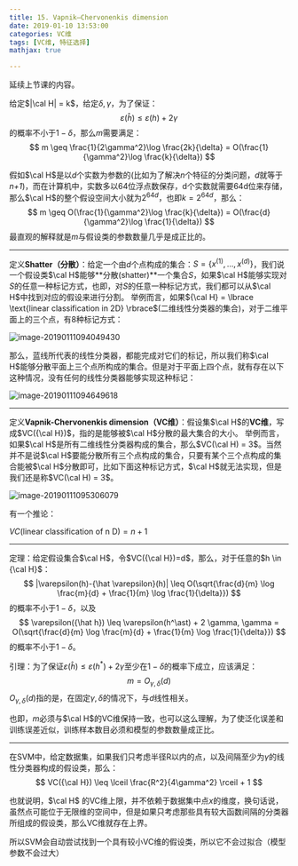 ```yaml
---
title: 15. Vapnik–Chervonenkis dimension
date: 2019-01-10 13:53:00
categories: VC维
tags: [VC维, 特征选择]
mathjax: true

---
```


延续上节课的内容。

给定$|\cal H| = k$，给定$\delta, \gamma$，为了保证：
$$
\varepsilon({\hat h}) \leq \varepsilon(h) + 2\gamma
$$
的概率不小于$1-\delta$，那么$m$需要满足：
$$
m \geq \frac{1}{2\gamma^2}\log \frac{2k}{\delta} = O(\frac{1}{\gamma^2}\log \frac{k}{\delta})
$$

假如$\cal H$是以$d$个实数为参数的(比如为了解决*n*个特征的分类问题，*d*就等于*n+1*)，而在计算机中，实数多以64位浮点数保存，d个实数就需要64d位来存储，那么$\cal H$的整个假设空间大小就为$2^{64d}$，也即$k=2^{64d}$，那么：
$$
m \geq O(\frac{1}{\gamma^2}\log \frac{k}{\delta}) = O(\frac{d}{\gamma^2}\log \frac{1}{\delta})
$$
最直观的解释就是$m$与假设类的参数数量几乎是成正比的。

------

定义**Shatter（分散）**：给定一个由$d$个点构成的集合：$S=\lbrace x^{(1)}, \ldots, x^{(d)} \rbrace$，我们说一个假设类$\cal H$能够**分散(shatter)**一个集合$S$，如果$\cal H$能够实现对$S$的任意一种标记方式，也即，对$S$的任意一种标记方式，我们都可以从$\cal H$中找到对应的假设来进行分割。
举例而言，如果${\cal H} = \lbrace \text{linear classification in 2D} \rbrace$(二维线性分类器的集合)，对于二维平面上的三个点，有8种标记方式：

![image-20190111094049430](http://jackie-image.oss-cn-hangzhou.aliyuncs.com/19-1-11/image-20190111094049430.png)

那么，蓝线所代表的线性分类器，都能完成对它们的标记，所以我们称$\cal H$能够分散平面上三个点所构成的集合。但是对于平面上四个点，就有存在以下这种情况，没有任何的线性分类器能够实现这种标记：

![image-20190111094649618](http://jackie-image.oss-cn-hangzhou.aliyuncs.com/19-1-11/image-20190111094649618.png)

------

定义**Vapnik-Chervonenkis dimension（VC维）**：假设集$\cal H$的**VC维**，写成$VC({\cal H})$，指的是能够被$\cal H$分散的最大集合的大小。
举例而言，如果$\cal H$是所有二维线性分类器构成的集合，那么$VC(\cal H) = 3$。当然并不是说$\cal H$要能分散所有三个点构成的集合，只要有某个三个点构成的集合能被$\cal H$分散即可，比如下面这种标记方式，$\cal H$就无法实现，但是我们还是称$VC(\cal H) = 3$。

![image-20190111095306079](http://jackie-image.oss-cn-hangzhou.aliyuncs.com/19-1-11/image-20190111095306079.png)

有一个推论：

$VC({\text{linear classification of n D}}) = n + 1$

------

定理：给定假设集合$\cal H$，令$VC({\cal H})=d$，那么，对于任意的$h \in {\cal H}$：
$$
|\varepsilon(h)-{\hat \varepsilon}(h)| \leq O(\sqrt{\frac{d}{m} \log \frac{m}{d} + \frac{1}{m} \log \frac{1}{\delta}})
$$
的概率不小于$1 - \delta$，以及
$$
\varepsilon({\hat h}) \leq \varepsilon(h^\ast) + 2 \gamma, \gamma = O(\sqrt{\frac{d}{m} \log \frac{m}{d} + \frac{1}{m} \log \frac{1}{\delta}})
$$
的概率不小于$1-\delta​$。



引理：为了保证$\varepsilon({\hat h}) \leq \varepsilon(h ^ \ast) + 2 \gamma$至少在$1 - \delta$的概率下成立，应该满足：
$$
m = O_{\gamma, \delta}(d)
$$
$O_{\gamma, \delta}(d)$指的是，在固定$\gamma, \delta$的情况下，与$d$线性相关。

也即，$m$必须与$\cal H$的VC维保持一致，也可以这么理解，为了使泛化误差和训练误差近似，训练样本数目必须和模型的参数数量成正比。

------

在SVM中，给定数据集，如果我们只考虑半径R以内的点，以及间隔至少为$\gamma$的线性分类器构成的假设类，那么：
$$
VC({\cal H}) \leq \lceil \frac{R^2}{4\gamma^2} \rceil + 1
$$

也就说明，$\cal H​$ 的VC维上限，并不依赖于数据集中点$x​$的维度，换句话说，虽然点可能位于无限维的空间中，但是如果只考虑那些具有较大函数间隔的分类器所组成的假设类，那么VC维就存在上界。

所以SVM会自动尝试找到一个具有较小VC维的假设类，所以它不会过拟合（模型参数不会过大）